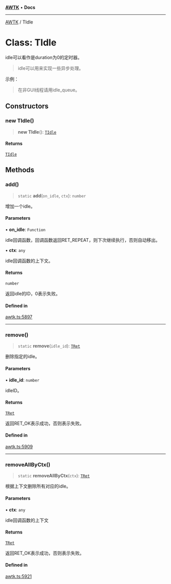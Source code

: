 [**AWTK**](../README.md) • **Docs**

***

[AWTK](../globals.md) / TIdle

# Class: TIdle

idle可以看作是duration为0的定时器。

> idle可以用来实现一些异步处理。

示例：

> 在非GUI线程请用idle\_queue。

## Constructors

### new TIdle()

> **new TIdle**(): [`TIdle`](TIdle.md)

#### Returns

[`TIdle`](TIdle.md)

## Methods

### add()

> `static` **add**(`on_idle`, `ctx`): `number`

增加一个idle。

#### Parameters

• **on\_idle**: `Function`

idle回调函数，回调函数返回RET_REPEAT，则下次继续执行，否则自动移出。

• **ctx**: `any`

idle回调函数的上下文。

#### Returns

`number`

返回idle的ID，0表示失败。

#### Defined in

[awtk.ts:5897](https://github.com/zlgopen/awtk-binding/blob/eba643a28b6249e8f99055dcbc6755f195868c97/tools/code_gen/js/output/awtk.ts#L5897)

***

### remove()

> `static` **remove**(`idle_id`): [`TRet`](../enumerations/TRet.md)

删除指定的idle。

#### Parameters

• **idle\_id**: `number`

idleID。

#### Returns

[`TRet`](../enumerations/TRet.md)

返回RET_OK表示成功，否则表示失败。

#### Defined in

[awtk.ts:5909](https://github.com/zlgopen/awtk-binding/blob/eba643a28b6249e8f99055dcbc6755f195868c97/tools/code_gen/js/output/awtk.ts#L5909)

***

### removeAllByCtx()

> `static` **removeAllByCtx**(`ctx`): [`TRet`](../enumerations/TRet.md)

根据上下文删除所有对应的idle。

#### Parameters

• **ctx**: `any`

idle回调函数的上下文

#### Returns

[`TRet`](../enumerations/TRet.md)

返回RET_OK表示成功，否则表示失败。

#### Defined in

[awtk.ts:5921](https://github.com/zlgopen/awtk-binding/blob/eba643a28b6249e8f99055dcbc6755f195868c97/tools/code_gen/js/output/awtk.ts#L5921)
